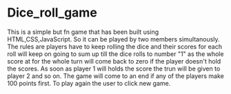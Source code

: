 # Dice_roll_game
This is a simple but fn game that has been built using HTML,CSS,JavaScript.
So it can be played by two members simultanously.
The rules are players have to keep rolling the dice and their scores for each roll will keep on going to sum up till the dice rolls to number "1" as the whole score at for the whole turn will come back to zero if the player doesn't hold the scores.
As soon as player 1 will holds the score the trun will be given to player 2 and so on.
The game will come to an end if any of the players make 100 points first.
To play again the user to click new game.  
